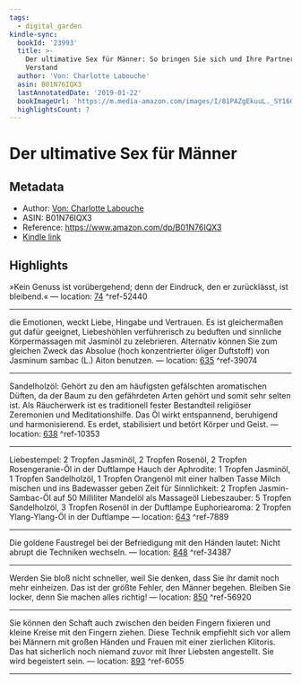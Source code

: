 ```yaml
---
tags:
  - digital_garden
kindle-sync:
  bookId: '23993'
  title: >-
    Der ultimative Sex für Männer: So bringen Sie sich und Ihre Partnerin um den
    Verstand
  author: 'Von: Charlotte Labouche'
  asin: B01N76IQX3
  lastAnnotatedDate: '2019-01-22'
  bookImageUrl: 'https://m.media-amazon.com/images/I/81PAZgEkuuL._SY160.jpg'
  highlightsCount: 7
---
```

# Der ultimative Sex für Männer
## Metadata
* Author: [Von: Charlotte Labouche](https://www.amazon.com/-/de/Charlotte-Labouche/e/B0045AYJAI/ref=dp_byline_cont_ebooks_1)
* ASIN: B01N76IQX3
* Reference: https://www.amazon.com/dp/B01N76IQX3
* [Kindle link](kindle://book?action=open&asin=B01N76IQX3)

## Highlights
»Kein Genuss ist vorübergehend; denn der Eindruck, den er zurücklässt, ist bleibend.« — location: [74](kindle://book?action=open&asin=B01N76IQX3&location=74) ^ref-52440

---
die Emotionen, weckt Liebe, Hingabe und Vertrauen. Es ist gleichermaßen gut dafür geeignet, Liebeshöhlen verführerisch zu beduften und sinnliche Körpermassagen mit Jasminöl zu zelebrieren. Alternativ können Sie zum gleichen Zweck das Absolue (hoch konzentrierter öliger Duftstoff) von Jasminum sambac (L.) Aiton benutzen. — location: [635](kindle://book?action=open&asin=B01N76IQX3&location=635) ^ref-39074

---
Sandelholzöl: Gehört zu den am häufigsten gefälschten aromatischen Düften, da der Baum zu den gefährdeten Arten gehört und somit sehr selten ist. Als Räucherwerk ist es traditionell fester Bestandteil religiöser Zeremonien und Meditationshilfe. Das Öl wirkt entspannend, beruhigend und harmonisierend. Es erdet, stabilisiert und betört Körper und Geist. — location: [638](kindle://book?action=open&asin=B01N76IQX3&location=638) ^ref-10353

---
Liebestempel: 2 Tropfen Jasminöl, 2 Tropfen Rosenöl, 2 Tropfen Rosengeranie-Öl in der Duftlampe Hauch der Aphrodite: 1 Tropfen Jasminöl, 1 Tropfen Sandelholzöl, 1 Tropfen Orangenöl mit einer halben Tasse Milch mischen und ins Badewasser geben Zeit für Sinnlichkeit: 2 Tropfen Jasmin-Sambac-Öl auf 50 Milliliter Mandelöl als Massageöl Liebeszauber: 5 Tropfen Sandelholzöl, 3 Tropfen Rosenöl in der Duftlampe Euphoriearoma: 2 Tropfen Ylang-Ylang-Öl in der Duftlampe — location: [643](kindle://book?action=open&asin=B01N76IQX3&location=643) ^ref-7889

---
Die goldene Faustregel bei der Befriedigung mit den Händen lautet: Nicht abrupt die Techniken wechseln. — location: [848](kindle://book?action=open&asin=B01N76IQX3&location=848) ^ref-34387

---
Werden Sie bloß nicht schneller, weil Sie denken, dass Sie ihr damit noch mehr einheizen. Das ist der größte Fehler, den Männer begehen. Bleiben Sie locker, denn Sie machen alles richtig! — location: [850](kindle://book?action=open&asin=B01N76IQX3&location=850) ^ref-56920

---
Sie können den Schaft auch zwischen den beiden Fingern fixieren und kleine Kreise mit den Fingern ziehen. Diese Technik empfiehlt sich vor allem bei Männern mit großen Händen und Frauen mit einer zierlichen Klitoris. Das hat sicherlich noch niemand zuvor mit Ihrer Liebsten angestellt. Sie wird begeistert sein. — location: [893](kindle://book?action=open&asin=B01N76IQX3&location=893) ^ref-6055

---
